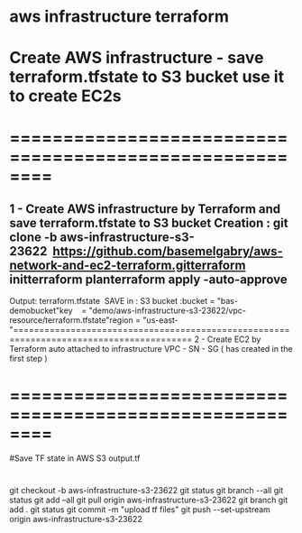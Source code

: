 # aws infrastructure terraform
# Create AWS infrastructure - save terraform.tfstate to S3 bucket  use it to create EC2s
# ========================================================
1 - Create AWS infrastructure by Terraform and save terraform.tfstate to S3 bucket
Creation :
git clone -b aws-infrastructure-s3-23622  https://github.com/basemelgabry/aws-network-and-ec2-terraform.gitterraform initterraform planterraform apply -auto-approve
-----------------------
Output:
terraform.tfstate  SAVE in :
S3 bucket :bucket = "bas-demobucket"key    = "demo/aws-infrastructure-s3-23622/vpc-resource/terraform.tfstate"region = "us-east-"========================================================================================
2 - Create EC2 by Terraform auto attached to infrastructure VPC - SN - SG ( has created in the first step )






# ========================================================
#Save TF state in AWS S3
output.tf
#
git checkout -b aws-infrastructure-s3-23622
git status
git branch --all
git status
git add –all
git pull origin  aws-infrastructure-s3-23622
git branch
git add .
git status
git commit -m "upload tf files"
git push --set-upstream origin aws-infrastructure-s3-23622
